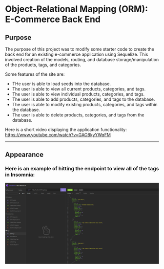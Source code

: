 # Object-Relational Mapping (ORM): E-Commerce Back End

## Purpose

The purpose of this project was to modify some starter code to create the back end for an existing e-commerce application using Sequelize. This involved creation of the models, routing, and database storage/manipulation of the products, tags, and categories. 

Some features of the site are:
- THe user is able to load seeds into the database.
- The user is able to view all current products, categories, and tags.
- The user is able to view individual products, categories, and tags.
- The user is able to add products, categories, and tags to the database.
- The user is able to modify existing products, categories, and tags within the database.
- The user is able to delete products, categories, and tags from the database. 

Here is a short video displaying the application functionality: https://www.youtube.com/watch?v=GAO8kyYWqFM

---

## Appearance

### Here is an example of hitting the endpoint to view all of the tags in Insomnia:  

![Application image](./assets/images/ApplicationImage.png)